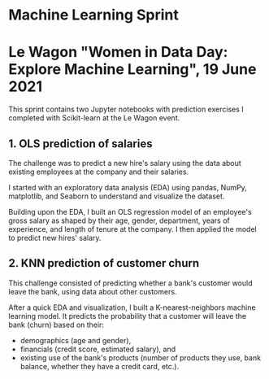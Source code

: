 # Machine Learning Sprint
# Le Wagon "Women in Data Day: Explore Machine Learning", 19 June 2021

This sprint contains two Jupyter notebooks with prediction exercises I completed with Scikit-learn at the Le Wagon event.

## 1. OLS prediction of salaries
The challenge was to predict a new hire's salary using the data about existing employees at the company and their salaries.

I started with an exploratory data analysis (EDA) using pandas, NumPy, matplotlib, and Seaborn to understand and visualize the dataset. 

Building upon the EDA, I built an OLS regression model of an employee's gross salary as shaped by their age, gender, department, years of experience, and length of tenure at the company. I then applied the model to predict new hires' salary.

## 2. KNN prediction of customer churn
This challenge consisted of predicting whether a bank's customer would leave the bank, using data about other customers.

After a quick EDA and visualization, I built a K-nearest-neighbors machine learning model. It predicts the probability that a customer will leave the bank (churn) based on their:
* demographics (age and gender), 
* financials (credit score, estimated salary), and 
* existing use of the bank's products (number of products they use, bank balance, whether they have a credit card, etc.).
